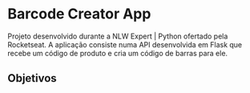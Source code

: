 # Barcode Creator App
Projeto desenvolvido durante a NLW Expert | Python ofertado pela Rocketseat. A aplicação consiste numa API desenvolvida em Flask que recebe um código de produto e cria um código de barras para ele.

## Objetivos
